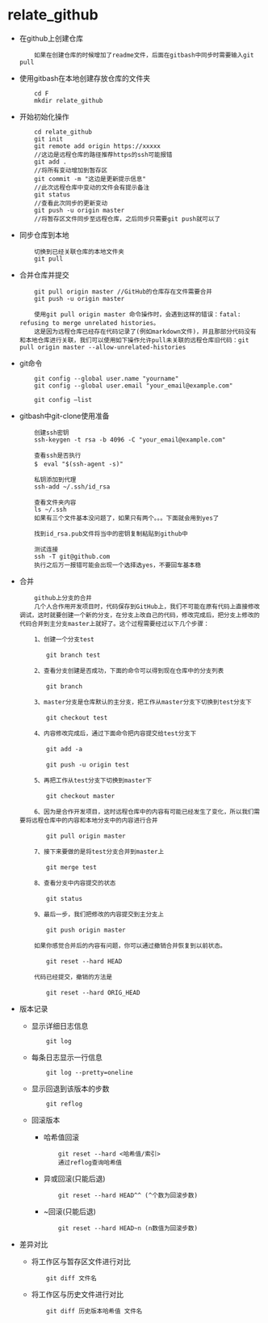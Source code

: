 # relate_github
+ 在github上创建仓库
    ```
        如果在创建仓库的时候增加了readme文件，后面在gitbash中同步时需要输入git pull
    ``` 

+ 使用gitbash在本地创建存放仓库的文件夹
    ```
        cd F
        mkdir relate_github
    ```

+ 开始初始化操作
    ```
        cd relate_github
        git init
        git remote add origin https://xxxxx
        //这边是远程仓库的路径推荐https的ssh可能报错
        git add .  
        //将所有变动增加到暂存区
        git commit -m "这边是更新提示信息"
        //此次远程仓库中变动的文件会有提示备注
        git status
        //查看此次同步的更新变动
        git push -u origin master
        //将暂存区文件同步至远程仓库，之后同步只需要git push就可以了
    ```

+ 同步仓库到本地
    ```
        切换到已经关联仓库的本地文件夹
        git pull
    ```

+ 合并仓库并提交
    ```
        git pull origin master //GitHub的仓库存在文件需要合并
        git push -u origin master

        使用git pull origin master 命令操作时，会遇到这样的错误：fatal: refusing to merge unrelated histories。
        这是因为远程仓库已经存在代码记录了(例如markdown文件)，并且那部分代码没有和本地仓库进行关联，我们可以使用如下操作允许pull未关联的远程仓库旧代码：git pull origin master --allow-unrelated-histories
    ```

+ git命令
    ```
        git config --global user.name "yourname"
        git config --global user.email "your_email@example.com"

        git config –list
    ```

+ gitbash中git-clone使用准备
    ```
        创建ssh密钥
        ssh-keygen -t rsa -b 4096 -C "your_email@example.com"

        查看ssh是否执行
        $　eval "$(ssh-agent -s)"

        私钥添加到代理
        ssh-add ~/.ssh/id_rsa

        查看文件夹内容
        ls ~/.ssh
        如果有三个文件基本没问题了，如果只有两个。。。下面就会用到yes了
        
        找到id_rsa.pub文件将当中的密钥复制粘贴到github中

        测试连接
        ssh -T git@github.com
        执行之后万一报错可能会出现一个选择选yes，不要回车基本稳
    ```
+ 合并
    ```
        github上分支的合并
        几个人合作用开发项目时，代码保存到GitHub上，我们不可能在原有代码上直接修改调试，这时就要创建一个新的分支，在分支上改自己的代码，修改完成后，把分支上修改的代码合并到主分支master上就好了。这个过程需要经过以下几个步骤：

        1、创建一个分支test

        　　git branch test

        2、查看分支创建是否成功，下面的命令可以得到现在仓库中的分支列表

        　　git branch

        3、master分支是仓库默认的主分支，把工作从master分支下切换到test分支下

        　　git checkout test

        4、内容修改完成后，通过下面命令把内容提交给test分支下

        　　git add -a

        　　git push -u origin test

        5、再把工作从test分支下切换到master下

        　　git checkout master

        6、因为是合作开发项目，这时远程仓库中的内容有可能已经发生了变化，所以我们需要将远程仓库中的内容和本地分支中的内容进行合并

        　　git pull origin master

        7、接下来要做的是将test分支合并到master上

        　　git merge test

        8、查看分支中内容提交的状态

        　　git status

        9、最后一步，我们把修改的内容提交到主分支上

        　　git push origin master

        如果你感觉合并后的内容有问题，你可以通过撤销合并恢复到以前状态。

        　　git reset --hard HEAD

        代码已经提交，撤销的方法是

        　　git reset --hard ORIG_HEAD
    ```
+ 版本记录
    + 显示详细日志信息
        ```
            git log
        ```
    + 每条日志显示一行信息
        ```
            git log --pretty=oneline
        ```
    + 显示回退到该版本的步数
        ```
            git reflog
        ```

    + 回滚版本
        + 哈希值回滚
            ```
                git reset --hard <哈希值/索引>
                通过reflog查询哈希值
            ```
        + 异或回滚(只能后退)
            ```
                git reset --hard HEAD^^ (^个数为回滚步数)
            ```
        + ~回滚(只能后退)
            ```
                git reset --hard HEAD~n (n数值为回滚步数)
            ```
+ 差异对比
    + 将工作区与暂存区文件进行对比
        ```
            git diff 文件名
        ```
    + 将工作区与历史文件进行对比
        ```
            git diff 历史版本哈希值 文件名
        ```  